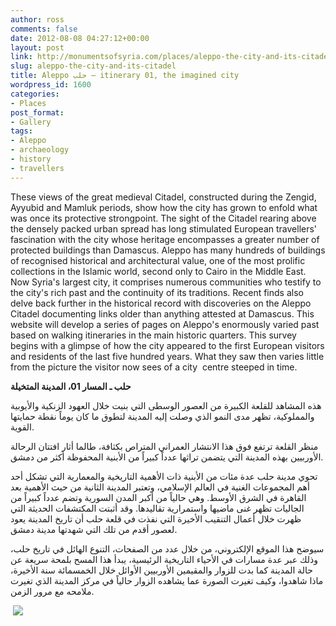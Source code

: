 ```yaml
---
author: ross
comments: false
date: 2012-08-08 04:27:12+00:00
layout: post
link: http://monumentsofsyria.com/places/aleppo-the-city-and-its-citadel/
slug: aleppo-the-city-and-its-citadel
title: Aleppo حلب — itinerary 01, the imagined city
wordpress_id: 1600
categories:
- Places
post_format:
- Gallery
tags:
- Aleppo
- archaeology
- history
- travellers
---
```


These views of the great medieval Citadel, constructed during the Zengid, Ayyubid and Mamluk periods, show how the city has grown to enfold what was once its protective strongpoint. The sight of the Citadel rearing above the densely packed urban spread has long stimulated European travellers' fascination with the city whose heritage encompasses a greater number of protected buildings than Damascus. Aleppo has many hundreds of buildings of recognised historical and architectural value, one of the most prolific collections in the Islamic world, second only to Cairo in the Middle East. Now Syria's largest city, it comprises numerous communities who testify to the city's rich past and the continuity of its traditions. Recent finds also delve back further in the historical record with discoveries on the Aleppo Citadel documenting links older than anything attested at Damascus. This website will develop a series of pages on Aleppo's enormously varied past based on walking itineraries in the main historic quarters. This survey begins with a glimpse of how the city appeared to the first European visitors and residents of the last five hundred years. What they saw then varies little from the picture the visitor now sees of a city  centre steeped in time.


**حلب ـ المسار 01، المدينة المتخيلة**




هذه المشاهد للقلعة الكبيرة من العصور الوسطى التي بنيت خلال العهود الزنكية والأيوبية والمملوكية، تظهر مدى النمو الذي وصلت إليه المدينة لتطوق ما كان يوماً نقطة حمايتها القوية.




منظر القلعة ترتفع فوق هذا الانتشار العمراني المتراص بكثافة، طالما أثار افتتان الرحالة الأوربيين بهذه المدينة التي يتضمن تراثها عدداً كبيراً من الأبنية المحفوظة أكثر من دمشق.




تحوي مدينة حلب عدة مئات من الأبنية ذات الأهمية التاريخية والمعمارية التي تشكل أحد أهم المجموعات الغنية في العالم الإسلامي، وتعتبر المدينة الثانية من حيث الأهمية بعد القاهرة في الشرق الأوسط. وهي حالياً من أكبر المدن السورية وتضم عدداً كبيراً من الجاليات تظهر غنى ماضيها واستمرارية تقاليدها. وقد أثبتت المكتشفات الحديثة التي ظهرت خلال أعمال التنقيب الأخيرة التي نفذت في قلعة حلب أن تاريخ المدينة يعود لعصور أقدم من تلك التي شهدتها مدينة دمشق.




سيوضح هذا الموقع الإلكتروني، من خلال عدد من الصفحات، التنوع الهائل في تاريخ حلب، وذلك عبر عدة مسارات في الأحياء التاريخية الرئيسية، يبدأ هذا المسح بلمحة سريعة عن حالة المدينة كما بدت للزوار والمقيمين الأوربيين الأوائل خلال الخمسمائة سنة الأخيرة، ماذا شاهدوا، وكيف تغيرت الصورة عما يشاهده الزوار حالياً في مركز المدينة الذي تغيرت ملامحه مع مرور الزمن.


 ![](http://monumentsofsyria.com/wp/nextgen-attach_to_post/preview/id--6394)
